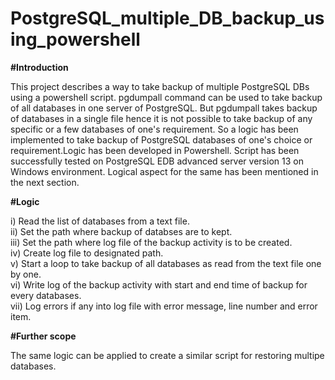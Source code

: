 # PostgreSQL_multiple_DB_backup_using_powershell

**#Introduction**

This project describes a way to take backup of multiple PostgreSQL DBs using a powershell script.
pgdumpall command can be used to take backup of all databases in one server of PostgreSQL. But pgdumpall takes backup of databases in a single file hence it is not possible to take backup of any specific or a few databases of one's requirement. So a logic has been implemented to take backup of PostgreSQL databases of one's choice or requirement.Logic has been developed in Powershell. Script has been successfully tested on PostgreSQL EDB advanced server version 13 on Windows environment. Logical aspect for the same has been mentioned in the next section.

**#Logic**

i) Read the list of databases from a text file.<br>
ii) Set the path where backup of databses are to kept.<br>
iii) Set the path where log file of the backup activity is to be created.<br>
iv) Create log file to designated path.<br>
v) Start a loop to take backup of all databases as read from the text file one by one.<br>
vi) Write log of the backup activity with start and end time of backup for every databases.<br>
vii) Log errors if any into log file with error message, line number and error item.<br>

**#Further scope**

The same logic can be applied to create a similar script for restoring multipe databases.

